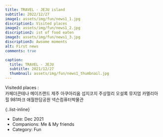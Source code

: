 ```yaml
---
title: TRAVEL - JEJU island
subtitle: 2022/12/27
image1: assets/img/fun/news1_1.jpg
discription1: Visited places
image2: assets/img/fun/news1_2.jpg
discription2: ist of food eaten
image3: assets/img/fun/news1_3.jpg
discription3: Awsome moments
alt: First news
comments: true

caption:
  title: TRAVEL - JEJU
  subtitle: 2021/12/27
  thumbnail: assets/img/fun/news1_thumbnail.jpg
---
```

Visitedd places : <br>
카페더콘테나
메이즈랜드
제주 아쿠아리움
섭지코지
주상절리
오설록 뮤지엄
카멜리아힐
981파크
애월한담공원
넥슨컴퓨터박물관


{:.list-inline}
- Date: Dec 2021
- Companions: Me & My friends
- Category: Fun

